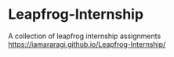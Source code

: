 # Leapfrog-Internship

A collection of leapfrog internship assignments
https://iamararagi.github.io/Leapfrog-Internship/
